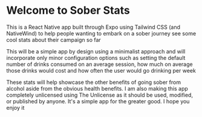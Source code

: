 # Welcome to Sober Stats

This is a React Native app built through Expo using Tailwind CSS (and NativeWind) to help people wanting to embark on a sober journey see some cool stats about their campaign so far

This will be a simple app by design using a minimalist approach and will incorporate only minor configuration options such as setting the default number of drinks consumed on an average session, how much on average those drinks would cost and how often the user would go drinking per week

These stats will help showcase the other benefits of going sober from alcohol aside from the obvious health benefits. I am also making this app completely unlicensed using The Unlicense as it should be used, modified, or published by anyone. It's a simple app for the greater good. I hope you enjoy it